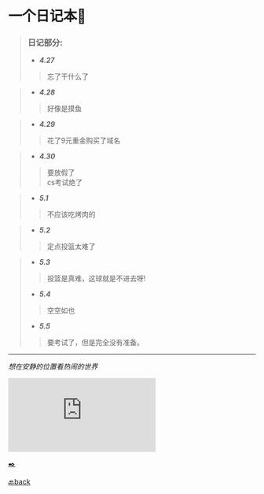 # 一个日记本📖

> ### 日记部分:
> 
> * ***4.27***    
 >> 忘了干什么了     
 
> * ***4.28***   
 >> 好像是摸鱼   
 
> * ***4.29***   
 >> 花了9元重金购买了域名   
 
> * ***4.30***  
 >> 要放假了    
 >> cs考试绝了    

> * ***5.1***  
 >> 不应该吃烤肉的   

> * ***5.2***
   >> 定点投篮太难了    

> * ***5.3***
   >> 投篮是真难，这球就是不进去呀!   
> * ***5.4***     
   >> 空空如也     
> * ***5.5***   
   >> 要考试了，但是完全没有准备。        
        
***     

*想在安静的位置看热闹的世界*     
 
![night](https://pics.images.ac.cn/image/5eaec8d94a94e.html)   

[✒️](https://github.com/YuWei-CH/YuWei-CH.dairy.github.io/edit/master/index.md)      


[🔙back](https://www.yuweisun.top)      
